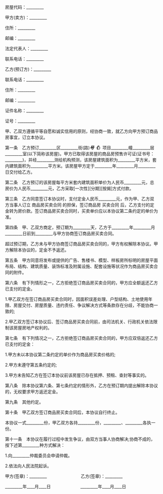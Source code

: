 
 




房屋代码：_________


甲方(卖方)：_________


住所：_________


邮编：_________


法定代表人：_________


联系电话：_________


乙方(预订方)：_________


联系电话：_________


住所：_________


邮编：_________


证件名称：_________


证号：_________


甲、乙双方遵循平等自愿和诚实信用的原则，经协商一致，就乙方向甲方预订商品房事宜，订立本协议。


第一条　乙方预订_________区_________街(路)_________号《_________》项目_________幢_________层_________室(以下简称该房屋)。甲方已取得该房屋的商品房预售许可证(证书号：_________)，并经_________测绘机构预测，该房屋建筑面积为_________平方米，套内建筑面积为_________平方米。该房屋甲方定于_________年_________月_________日交付给乙方。


第二条　乙方预订的该房屋每平方米套内建筑面积单价为人民币_________元，总房价为人民币_________元，乙方采取[一次性][分期][按揭]方式付款。


第三条　乙方同意签订本协议时，支付定金人民币_________元，作为甲、乙方双方当事人订立
商品房买卖合同
的担保，签订商品房
买卖合同
后，乙方支付的定金转为房价款。签订商品房买卖合同时，买卖单价应以本协议第二条约定的单价为准。


第四条　甲、乙双方商定，预订期为_________天，乙方于_________年_________月_________日前到_________与甲方协商签订商品房买卖合同。


超过预订期，乙方未与甲方协商签订商品房买卖合同的，甲方有权解除本协议。甲方解除本协议的，定金不予返还。


第五条　甲方同意将发布或提供的广告、售楼书、模型、样板房所标明的房屋平面布局、结构、建筑质量、装饰标准及附属设施、配套设施等状况作为商品房买卖合同的附件。


第六条　有下列情形之一，乙方拒绝签订商品房买卖合同的，甲方应全额返还乙方已支付的定金。


1.甲乙双方在签订商品房买卖合同时，因面积误差处理、户型结构、土地使用年限、房屋交付、房屋质量、违约责任、争议解决方式等条款存在分歧，不能协商一致的;


2.甲乙双方签订本协议后、签订商品房买卖合同前，由司法机关、行政机关依法限制该房屋房地产权利的。


第七条　有下列情况之一，乙方拒绝签订商品房买卖合同的，甲方应双倍返还乙方已支付的定金：


1.甲方未以本协议第二条约定的单价作为商品房买卖价格的;


2.甲方未遵守第五条约定的;


3.甲方未告知乙方在签订本协议前该房屋已存在抵押、预租、查封等事实的。


第八条　除本协议第六条、第七条约定的情形外，乙方在预订期内提出解除本协议的，无权要求甲方返还定金。


第九条　其他约定。


第十条　甲乙双方签订商品房买卖合同后，本协议自行终止。


本协议一式_________份，甲乙双方各持_________份，_________、_________各执一份。


第十一条　本协议在履行过程中发生争议，由双方当事人协商解决;协商不成的，按下述第_________种方式解决：


1.向_________仲裁委员会申请仲裁。


2.依法向人民法院起诉。


甲方(签章)：_________　　　　　　　　乙方(签章)：_________


_________年____月____日　　　　　　　_________年____月____日
 


 

 
 
 
 
 
  


  
 

  


  


  
 
 
 
 

